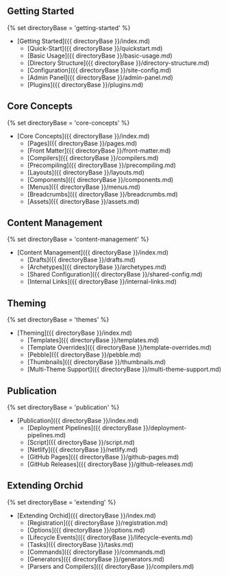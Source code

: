 ---
---

## Getting Started
{% set directoryBase = 'getting-started' %}
* [Getting Started]({{ directoryBase }}/index.md)
    * [Quick-Start]({{ directoryBase }}/quickstart.md)
    * [Basic Usage]({{ directoryBase }}/basic-usage.md)
    * [Directory Structure]({{ directoryBase }}/directory-structure.md)
    * [Configuration]({{ directoryBase }}/site-config.md)
    * [Admin Panel]({{ directoryBase }}/admin-panel.md)
    * [Plugins]({{ directoryBase }}/plugins.md)

## Core Concepts
{% set directoryBase = 'core-concepts' %}
* [Core Concepts]({{ directoryBase }}/index.md)
    * [Pages]({{ directoryBase }}/pages.md)
    * [Front Matter]({{ directoryBase }}/front-matter.md)
    * [Compilers]({{ directoryBase }}/compilers.md)
    * [Precompiling]({{ directoryBase }}/precompiling.md)
    * [Layouts]({{ directoryBase }}/layouts.md)
    * [Components]({{ directoryBase }}/components.md)
    * [Menus]({{ directoryBase }}/menus.md)
    * [Breadcrumbs]({{ directoryBase }}/breadcrumbs.md)
    * [Assets]({{ directoryBase }}/assets.md)

## Content Management
{% set directoryBase = 'content-management' %}
* [Content Management]({{ directoryBase }}/index.md)
    * [Drafts]({{ directoryBase }}/drafts.md)
    * [Archetypes]({{ directoryBase }}/archetypes.md)
    * [Shared Configuration]({{ directoryBase }}/shared-config.md)
    * [Internal Links]({{ directoryBase }}/internal-links.md)

## Theming
{% set directoryBase = 'themes' %}
* [Theming]({{ directoryBase }}/index.md)
    * [Templates]({{ directoryBase }}/templates.md)
    * [Template Overrides]({{ directoryBase }}/template-overrides.md)
    * [Pebble]({{ directoryBase }}/pebble.md)
    * [Thumbnails]({{ directoryBase }}/thumbnails.md)
    * [Multi-Theme Support]({{ directoryBase }}/multi-theme-support.md)

## Publication
{% set directoryBase = 'publication' %}
* [Publication]({{ directoryBase }}/index.md)
    * [Deployment Pipelines]({{ directoryBase }}/deployment-pipelines.md)
    * [Script]({{ directoryBase }}/script.md)
    * [Netlify]({{ directoryBase }}/netlify.md)
    * [GitHub Pages]({{ directoryBase }}/github-pages.md)
    * [GitHub Releases]({{ directoryBase }}/github-releases.md)

## Extending Orchid
{% set directoryBase = 'extending' %}
* [Extending Orchid]({{ directoryBase }}/index.md)
    * [Registration]({{ directoryBase }}/registration.md)
    * [Options]({{ directoryBase }}/options.md)
    * [Lifecycle Events]({{ directoryBase }}/lifecycle-events.md)
    * [Tasks]({{ directoryBase }}/tasks.md)
    * [Commands]({{ directoryBase }}/commands.md)
    * [Generators]({{ directoryBase }}/generators.md)
    * [Parsers and Compilers]({{ directoryBase }}/compilers.md)

